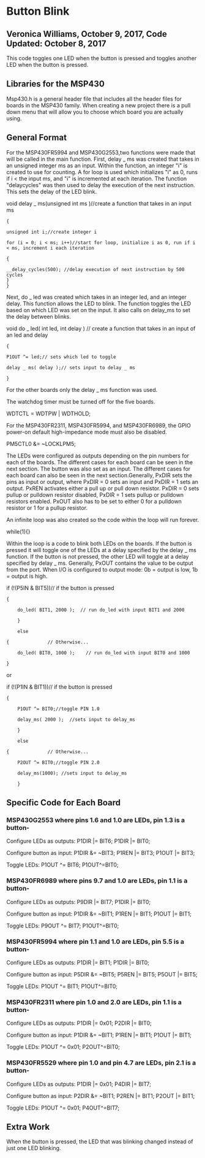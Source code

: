 # Button Blink 
## Veronica Williams, October 9, 2017, Code Updated: October 8, 2017 

This code toggles one LED when the button is pressed and toggles another LED when the button is pressed. 

## Libraries for the MSP430
Msp430.h is a general header file that includes all the header files for boards in the MSP430 family. When creating a new project there is a pull down menu that will allow you to choose which board you are actually using. 

## General Format

For the MSP430FR5994 and MSP430G2553,two functions were made that will be called in the main function. First, delay _ ms was created that takes in an unsigned integer ms as an input. Within the function, an integer "i" is created to use for counting. A for loop is used which initializes "i" as 0, runs if i < the input ms, and "i" is incremented at each iteration. The function "delaycycles" was then used to delay the execution of the next instruction. This sets the delay of the LED blink.  

void delay _ ms(unsigned int ms )//create a function that takes in an input ms

	{

	unsigned int i;//create integer i

	for (i = 0; i < ms; i++)//start for loop, initialize i as 0, run if i < ms, increment i each iteration

	{

	__delay_cycles(500); //delay execution of next instruction by 500 cycles
	}
	}

Next, do _ led was created which takes in an integer led, and an integer delay. This function allows the LED to blink. The function toggles the LED based on which LED was set on the input. It also calls on delay_ms to set the delay between blinks. 

void do _ led( int led, int delay ) // create a function that takes in an input of an led and delay

	{

    P1OUT ^= led;// sets which led to toggle
    
   	delay _ ms( delay );// sets input to delay _ ms
    
	}

For the other boards only the delay _ ms function was used. 

The watchdog timer must be turned off for the five boards. 

WDTCTL = WDTPW | WDTHOLD;

For the MSP430FR2311, MSP430FR5994, and MSP430FR6989, the GPIO power-on default high-impedance mode must also be disabled.

PM5CTL0 &= ~LOCKLPM5;

The LEDs were configured as outputs depending on the pin numbers for each of the boards. The different cases for each board can be seen in the next section. The button was also set as an input. The different cases for each board can also be seen in the next section.Generally, PxDIR sets the pins as input or output, where PxDIR = 0 sets an input and PxDIR = 1 sets an output. PxREN activates either a pull up or pull down resistor. PxDIR = 0 sets pullup or pulldown resistor disabled, PxDIR = 1 sets pullup or pulldown resistors enabled. PxOUT also has to be set to either 0 for a pulldown resistor or 1 for a pullup resistor.
 
An infinite loop was also created so the code within the loop will run forever. 

while(1){}

Within the loop is a code to blink both LEDs on the boards. If the button is pressed it will toggle one of the LEDs at a delay specified by the delay _ ms function. If the button is not pressed, the other LED will toggle at a delay specified by delay _ ms. Generally, PxOUT contains the value to be output from the port. When I/O is configured to output mode: 0b = output is low, 1b = output is high. 

if (!(P5IN & BIT5))// if the button is pressed

	{      
		
        do_led( BIT1, 2000 );  // run do_led with input BIT1 and 2000
	    
        }
	
        else
	
	{              // Otherwise...
		
        do_led( BIT0, 1000 );    // run do_led with input BIT0 and 1000
	
	}
            
or

if (!(P1IN & BIT1))// if the button is pressed

	{      
		
        P1OUT ^= BIT0;//toggle PIN 1.0
	    
        delay_ms( 2000 );  //sets input to delay_ms
	       
        }
	
        else
	
	{              // Otherwise...
		
        P2OUT ^= BIT0;//toggle PIN 2.0
	    
        delay_ms(1000); //sets input to delay_ms  
	       
        }


## Specific Code for Each Board
### MSP430G2553 where pins 1.6 and 1.0 are LEDs, pin 1.3 is a button-

Configure LEDs as outputs: P1DIR |= BIT6; P1DIR |= BIT0; 

Configure button as input: P1DIR &= ~BIT3; P1REN |= BIT3; P1OUT |= BIT3;

Toggle LEDs: P1OUT ^= BIT6; P1OUT^=BIT0;

### MSP430FR6989 where pins 9.7 and 1.0 are LEDs, pin 1.1 is a button-

Configure LEDs as outputs: P9DIR |= BIT7; P1DIR |= BIT0;  

Configure button as input: P1DIR &= ~BIT1; P1REN |= BIT1; P1OUT |= BIT1;

Toggle LEDs: P9OUT ^= BIT7; P1OUT^=BIT0;

### MSP430FR5994 where pin 1.1 and 1.0 are LEDs, pin 5.5 is a button-

Configure LEDs as outputs:  P1DIR |= BIT1; P1DIR |= BIT0;  

Configure button as input: P5DIR &= ~BIT5; P5REN |= BIT5; P5OUT |= BIT5;

Toggle LEDs: P1OUT ^= BIT1; P1OUT^=BIT0;

### MSP430FR2311 where pin 1.0 and 2.0 are LEDs, pin 1.1 is a button-

Configure LEDs as outputs:  P1DIR |= 0x01; P2DIR |= BIT0; 

Configure button as input: P1DIR &= ~BIT1; P1REN |= BIT1; P1OUT |= BIT1;

Toggle LEDs: P1OUT ^= 0x01; P2OUT^=BIT0;

### MSP430FR5529 where pin 1.0 and pin 4.7 are LEDs, pin 2.1 is a button-
Configure LEDs as outputs:  P1DIR |= 0x01;  P4DIR |= BIT7;  

Configure button as input: P2DIR &= ~BIT1; P2REN |= BIT1; P2OUT |= BIT1;

Toggle LEDs: P1OUT ^= 0x01; P4OUT^=BIT7;

## Extra Work
When the button is pressed, the LED that was blinking changed instead of just one LED blinking.

